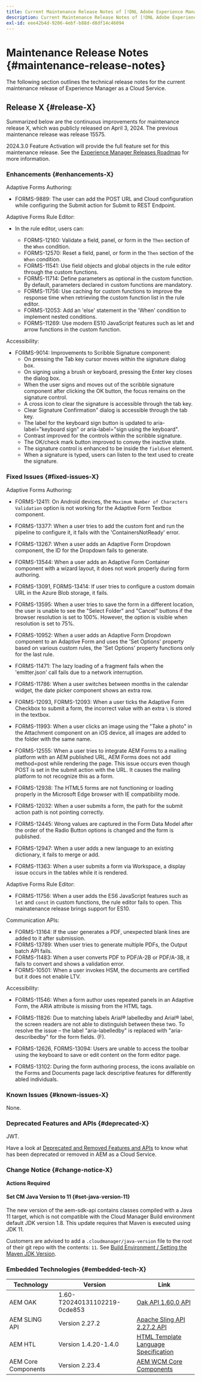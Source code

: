 ```yaml
---
title: Current Maintenance Release Notes of [!DNL Adobe Experience Manager] as a Cloud Service.
description: Current Maintenance Release Notes of [!DNL Adobe Experience Manager] as a Cloud Service.
exl-id: eee42b4d-9206-4ebf-b88d-d8df14c46094
---
```

# Maintenance Release Notes {#maintenance-release-notes}

The following section outlines the technical release notes for the current maintenance release of Experience Manager as a Cloud Service.

## Release X {#release-X}

Summarized below are the continuous improvements for maintenance release X, which was publicly released on April 3, 2024. The previous maintenance release was release 15575.

2024.3.0 Feature Activation will provide the full feature set for this maintenance release. See the [Experience Manager Releases Roadmap](https://experienceleague.adobe.com/docs/experience-manager-release-information/aem-release-updates/update-releases-roadmap.html) for more information.

### Enhancements {#enhancements-X}

Adaptive Forms Authoring: 

* FORMS-9889: The user can add the POST URL and Cloud configuration while configuring the Submit action for Submit to REST Endpoint.

Adaptive Forms Rule Editor: 

* In the rule editor, users can:

    * FORMS-12160: Validate a field, panel, or form in the `Then` section of the `When` condition.
    * FORMS-12570: Reset a field, panel, or form in the `Then` section of the `When` condition. 
    * FORMS-11541: Use field objects and global objects in the rule editor through the custom functions. 
    * FORMS-11714: Define parameters as optional in the custom function. By default, parameters declared in custom functions are mandatory. 
    * FORMS-11756: Use caching for custom functions to improve the response time when retrieving the custom function list in the rule editor. 
    * FORMS-12053: Add an 'else' statement in the 'When' condition to implement nested conditions. 
    * FORMS-11269: Use modern ES10 JavaScript features such as let and arrow functions in the custom function. 

Accessibility: 

* FORMS-9014: Improvements to Scribble Signature component:
    * On pressing the Tab key cursor moves within the signature dialog box.
    * On signing using a brush or keyboard, pressing the Enter key closes the dialog box.
    * When the user signs and moves out of the scribble signature component after clicking the OK button, the focus remains on the signature control.
    * A cross icon to clear the signature is accessible through the tab key.
    * Clear Signature Confirmation" dialog is accessible through the tab key.
    * The label for the keyboard sign button is updated to aria-label="keyboard sign" or aria-label="sign using the keyboard".
    * Contrast improved for the controls within the scribble signature.
    * The OK/check mark button improved to convey the inactive state.
    * The signature control is enhanced to be inside the `fieldset` element.
    * When a signature is typed, users can listen to the text used to create the signature.




### Fixed Issues {#fixed-issues-X}

Adaptive Forms Authoring:

* FORMS-12411: On Android devices, the `Maximum Number of Characters Validation` option is not working for the Adaptive Form Textbox component. 

* FORMS-13377: When a user tries to add the custom font and run the pipeline to configure it, it fails with the 'ContainersNotReady' error. 

* FORMS-13267: When a user adds an Adaptive Form Dropdown component, the ID for the Dropdown fails to generate.

* FORMS-13544: When a user adds an Adaptive Form Container component with a wizard layout, it does not work properly during form authoring.

* FORMS-13091, FORMS-13414: If user tries to configure a custom domain URL in the Azure Blob storage, it fails.

* FORMS-13595: When a user tries to save the form in a different location, the user is unable to see the "Select Folder" and "Cancel" buttons if the browser resolution is set to 100%. However, the option is visible  when resolution is set to 75%.

* FORMS-10952: When a user adds an Adaptive Form Dropdown component to an Adaptive Form and uses the 'Set Options' property based on various custom rules, the 'Set Options' property functions only for the last rule.

* FORMS-11471: The lazy loading of a fragment fails when the 'emitter.json' call fails due to a network interruption.

* FORMS-11786: When a user switches between months in the calendar widget, the date picker component shows an extra row.

* FORMS-12093, FORMS-12093: When a user ticks the Adaptive Form Checkbox to submit a form, the incorrect value with an extra  `\` is stored in the textbox.

* FORMS-11993: When a user clicks an image using the "Take a photo" in the Attachment component on an iOS device, all images are added to the folder with the same name.

* FORMS-12555: When a user tries to integrate AEM Forms to a mailing platform with an AEM published URL, AEM Forms does not add method=post while rendering the page. This issue occurs even though POST is set in the submit action with the URL. It causes the mailing platform to not recognize this as a form.

* FORMS-12938: The HTML5 forms are not functioning or loading properly in the Microsoft Edge browser with IE compatibility mode.

* FORMS-12032: When a user submits a form, the path for the submit action path is not pointing correctly.

* FORMS-12445: Wrong values are captured in the Form Data Model after the order of the Radio Button options is changed and the form is published.

* FORMS-12947: When a user adds a new language to an existing dictionary, it fails to merge or add.

* FORMS-11363: When a user submits a form via Workspace, a display issue occurs in the tables while it is rendered.


Adaptive Forms Rule Editor:

* FORMS-11756: When a user adds the ES6 JavaScript features such as `let` and `const` in custom functions, the rule editor fails to open. This mainatenance release brings support for ES10.  

Communication APIs:

* FORMS-13164: If the user generates a PDF, unexpected blank lines are added to it after submission.
* FORMS-13789: When user tries to generate multiple PDFs, the Output batch API fails. 
* FORMS-11483: When a user converts PDF to PDF/A-2B or PDF/A-3B, it fails to convert and shows a validation error. 
* FORMS-10501: When a user invokes HSM, the documents are certified but it does not enable LTV. 

Accessibility: 

* FORMS-11546: When a form author uses repeated panels in an Adaptive Form, the ARIA attribute is missing from the HTML tags. 
* FORMS-11826: Due to matching labels Arial&reg; labelledby and Arial&reg; label, the screen readers are not able to distinguish between these two. To resolve the issue – the label "aria-labelledby" is replaced with "aria-describedby" for the form fields. (F).

* FORMS-12626, FORMS-13094: Users are unable to access the toolbar using the keyboard to save or edit content on the form editor page. 

* FORMS-13102: During the form authoring process, the icons available on the Forms and Documents page lack descriptive features for differently abled individuals.


### Known Issues {#known-issues-X}

None.

### Deprecated Features and APIs {#deprecated-X}

JWT.

Have a look at [Deprecated and Removed Features and APIs](/help/release-notes/deprecated-removed-features.md) to know what has been deprecated or removed in AEM as a Cloud Service.

### Change Notice {#change-notice-X}

**Actions Required**

#### Set CM Java Version to 11 {#set-java-version-11}

The new version of the aem-sdk-api contains classes compiled with a Java 11 target, which is not compatible with the Cloud Manager Build environment default JDK version 1.8. This update requires that Maven is executed using JDK 11.

Customers are advised to add a `.cloudmanager/java-version` file to the root of their git repo with the contents: `11`. See [Build Environment / Setting the Maven JDK Version](/help/implementing/cloud-manager/getting-access-to-aem-in-cloud/build-environment-details.md#alternate-maven-jdk-version).


### Embedded Technologies {#embedded-tech-X}

|Technology|Version|Link|
|---|---|---|
|AEM OAK |1.60-T20240131102219-0cde853|[Oak API 1.60.0 API](https://www.javadoc.io/doc/org.apache.jackrabbit/oak-api/1.60.0/index.html)| 
|AEM SLING API |Version 2.27.2 |[Apache Sling API 2.27.2 API](https://www.javadoc.io/doc/org.apache.sling/org.apache.sling.api/latest/index.html)|
|AEM HTL|Version 1.4.20-1.4.0 |[HTML Template Language Specification](https://github.com/adobe/htl-spec)|
|AEM Core Components|Version 2.23.4|[AEM WCM Core Components](https://github.com/adobe/aem-core-wcm-components)|

